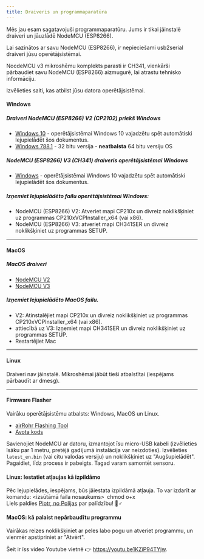 ```yaml
---
title: Draiveris un programmaparatūra
---
```


Mēs jau esam sagatavojuši programmaparatūru. Jums ir tikai jāinstalē draiveri un jāuzlādē NodeMCU (ESP8266).

Lai sazinātos ar savu NodeMCU (ESP8266), ir nepieciešami usb2serial draiveri jūsu operētājsistēmai.

NocdeMCU v3 mikroshēmu komplekts parasti ir CH341, vienkārši pārbaudiet savu NodeMCU (ESP8266) aizmugurē, lai atrastu tehnisko informāciju.

Izvēlieties saiti, kas atbilst jūsu datora operētājsistēmai.

#### Windows

##### Draiveri NodeMCU (ESP8266) V2 (CP2102) priekš Windows
* [Windows 10](https://www.silabs.com/documents/public/software/CP210x_Universal_Windows_Driver.zip) - operētājsistēmai Windows 10 vajadzētu spēt automātiski lejupielādēt šos dokumentus.
* [Windows 788.1](https://www.silabs.com/documents/public/software/CP210x_Windows_Drivers.zip) - 32 bitu versija - **neatbalsta** 64 bitu versiju OS

##### NodeMCU (ESP8266) V3 (CH341) draiveris operētājsistēmai Windows
* [Windows](http://www.wch.cn/downloads/file/5.html) - operētājsistēmai Windows 10 vajadzētu spēt automātiski lejupielādēt šos dokumentus.

##### Izņemiet lejupielādēto failu operētājsistēmai Windows:
* NodeMCU (ESP8266) V2: Atveriet mapi CP210x un divreiz noklikšķiniet uz programmas CP210xVCPInstaller_x64 (vai x86).
* NodeMCU (ESP8266) V3: atveriet mapi CH341SER un divreiz noklikšķiniet uz programmas SETUP.

---

#### MacOS

##### MacOS draiveri
* [NodeMCU V2](https://www.silabs.com/documents/public/software/Mac_OSX_VCP_Driver.zip)
* [NodeMCU V3](http://www.wch.cn/downloads/file/178.html)

##### Izņemiet lejupielādēto MacOS failu.
* V2: Atinstalējiet mapi CP210x un divreiz noklikšķiniet uz programmas CP210xVCPInstaller_x64 (vai x86).
* attiecībā uz V3: Izņemiet mapi CH341SER un divreiz noklikšķiniet uz programmas SETUP.
* Restartējiet Mac

---

#### Linux
Draiveri nav jāinstalē. Mikroshēmai jābūt tieši atbalstītai (iespējams pārbaudīt ar dmesg).

---
#### Firmware Flasher
Vairāku operētājsistēmu atbalsts: Windows, MacOS un Linux.

* [airRohr Flashing Tool](http://firmware.sensor.community/airrohr/flashing-tool/)
* [Avota kods](https://github.com/opendata-stuttgart/airrohr-firmware-flasher/)

Savienojiet NodeMCU ar datoru, izmantojot īsu micro-USB kabeli (izvēlieties īsāku par 1 metru, pretējā gadījumā instalācija var neizdoties). Izvēlieties `latest_en.bin` (vai citu valodas versiju) un noklikšķiniet uz "Augšupielādēt".
Pagaidiet, līdz process ir pabeigts. Tagad varam samontēt sensoru.

#### Linux: Iestatiet atļaujas kā izpildāmo
Pēc lejupielādes, iespējams, būs jāiestata izpildāmā atļauja. To var izdarīt ar komandu: <izsūtāmā faila nosaukums>` `chmod o+x
<br>
Liels paldies [Piotr, no Polijas](https://dropbox.inf.re) par palīdzību! 🙋♂️

#### MacOS: kā palaist nepārbaudītu programmu
Vairākas reizes noklikšķiniet ar peles labo pogu un atveriet programmu, un vienmēr apstipriniet ar "Atvērt".

Šeit ir īss video Youtube vietnē 👉 https://youtu.be1KZiP94TYjw.




